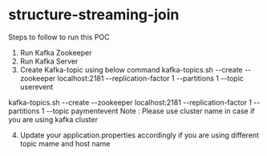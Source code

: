 # structure-streaming-join

Steps to follow to run this POC

1. Run Kafka Zookeeper
2. Run Kafka Server
3. Create Kafka-topic using below command
	kafka-topics.sh --create --zookeeper  localhost:2181 --replication-factor 1 --partitions 1 --topic userevent

kafka-topics.sh --create --zookeeper  localhost:2181 --replication-factor 1 --partitions 1 --topic paymentevent 
	Note : Please use cluster name in case if you are using kafka cluster
	
4. Update your application.properties accordingly if you are using different topic mame and host name


 